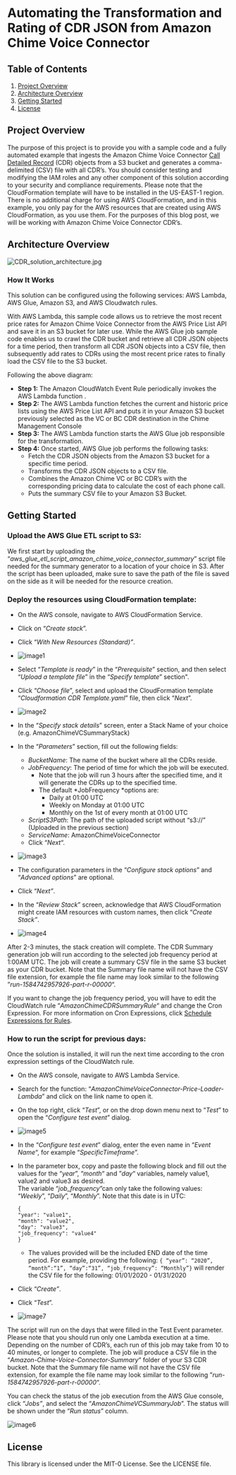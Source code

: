 # Automating the Transformation and Rating of CDR JSON from Amazon Chime Voice Connector

## Table of Contents
1. [Project Overview](#Project-Overview)
2. [Architecture Overview](#Architecture-Overview)
3. [Getting Started](#Getting-Started)
4. [License](#License)

## Project Overview

The purpose of this project is to provide you with a sample code and a fully automated example that ingests the Amazon Chime Voice Connector [Call Detailed Record](https://docs.aws.amazon.com/chime/latest/ag/manage-global.html#call-detail) (CDR) objects from a S3 bucket and generates a comma-delimited (CSV) file with all CDR’s. You should consider testing and modifying the IAM roles and any other component of this solution according to your security and compliance requirements. Please note that the CloudFormation template will have to be installed in the US-EAST-1 region. There is no additional charge for using AWS CloudFormation, and in this example, you only pay for the AWS resources that are created using AWS CloudFormation, as you use them.  For the purposes of this blog post, we will be working with Amazon Chime Voice Connector CDR’s.  

## Architecture Overview

![CDR_solution_architecture.jpg](images/CDR_solution_architecture.jpg)

### How It Works

This solution can be configured using the following services: AWS Lambda, AWS Glue, Amazon S3, and AWS Cloudwatch rules.

With AWS Lambda, this sample code allows us to retrieve the most recent price rates for Amazon Chime Voice Connector from the AWS Price List API and save it in an S3 bucket for later use. While the AWS Glue job sample code enables us to crawl the CDR bucket and retrieve all CDR JSON objects for a time period, then transform all CDR JSON objects into a CSV file, then subsequently add rates to CDRs using the most recent price rates to finally load the CSV file to the S3 bucket.

Following the above diagram:

* **Step 1:** The Amazon CloudWatch Event Rule periodically invokes the AWS Lambda function .
* **Step 2:** The AWS Lambda function fetches the current and historic price lists using the AWS Price List API and puts it in your Amazon S3 bucket previously selected as the VC or BC CDR destination in the Chime Management Console
* **Step 3:** The AWS Lambda function starts the AWS Glue job responsible for the transformation.
* **Step 4:** Once started, AWS Glue job performs the following tasks:
    * Fetch the CDR JSON objects from the Amazon S3 bucket for a specific time period.
    * Transforms the CDR JSON objects to a CSV file.
    * Combines the Amazon Chime VC or BC CDR’s with the corresponding pricing data to calculate the cost of each phone call.
    * Puts the summary CSV file to your Amazon S3 Bucket.

## Getting Started

### Upload the AWS Glue ETL script to S3:

We first start by uploading the “*aws_glue_etl_script_amazon_chime_voice_connector_summary*” script file needed for the summary generator to a location of your choice in S3. After the script has been uploaded, make sure to save the path of the file is saved on the side as it will be needed for the resource creation.
 

### Deploy the resources using CloudFormation template:

* On the AWS console, navigate to AWS CloudFormation Service.
* Click on “*Create stack*”.
* Click “*With New Resources (Standard)”*.
    
* ![image1](images/image1.png)
* Select “*Template is ready*” in the “*Prerequisite*” section, and then select “*Upload a template file*” in the “*Specify template*” section".  
* Click “*Choose file*”, select and upload the CloudFormation template “*Cloudformation CDR Template.yaml*” file, then click “*Next*”.
* ![image2](images/image2.png)
* In the “*Specify stack details*” screen, enter a Stack Name of your choice (e.g. AmazonChimeVCSummaryStack)
* In the “*Parameters*” section, fill out the following fields:
    * *BucketName*: The name of the bucket where all the CDRs reside.
    * *JobFrequency*:  The period of time for which the job will be executed.  
        * Note that the job will run 3 hours after the specified time, and it will generate the CDRs up to the specified time.
        * The default *JobFrequency *options are:
            * Daily at 01:00 UTC
            * Weekly on Monday at 01:00 UTC
            * Monthly on the 1st of every month at 01:00 UTC
    * *ScriptS3Path*: The path of the uploaded script without “s3://” (Uploaded in the previous section)
    * *ServiceName*: AmazonChimeVoiceConnector
    * Click “*Next*“.
* ![image3](images/image3.png)
* The configuration parameters in the “*Configure stack options*” and “*Advanced options*” are optional.
* Click “*Next”*.
* In the “*Review Stack*” screen, acknowledge that AWS CloudFormation might create IAM resources with custom names, then click “*Create Stack”*.
* ![image4](images/image4.png)

 
After 2-3 minutes, the stack creation will complete.  The CDR Summary generation job will run according to the selected job frequency period at 1:00AM UTC.  The job will create a summary CSV file in the same S3 bucket as your CDR bucket.  Note that the Summary file name will not have the CSV file extension, for example the file name may look similar to the following ”*run-1584742957926-part-r-00000*“.   

If you want to change the job frequency period, you will have to edit the CloudWatch rule “*AmazonChimeCDRSummaryRule*“ and change the Cron Expression.  For more information on Cron Expressions, click [Schedule Expressions for Rules](https://docs.aws.amazon.com/AmazonCloudWatch/latest/events/ScheduledEvents.html).  
 

### How to run the script for previous days:

Once the solution is installed, it will run the next time according to the cron expression settings of the CloudWatch rule.  

* On the AWS console, navigate to AWS Lambda Service.
* Search for the function: “*AmazonChimeVoiceConnector-Price-Loader-Lambda*” and click on the link name to open it.
* On the top right, click “*Test*”, or on the drop down menu next to “*Test*” to open the “*Configure test event*” dialog.
* ![image5](images/image5.png)
*  In the “*Configure test event*” dialog, enter the even name in “*Event Name*“, for example “*SpecificTimeframe*”.
* In the parameter box, copy and paste the following block and fill out the values for the “*year*”, “*month*“ and ”*day*“ variables, namely value1, value2 and value3 as desired.  
    The variable “*job_frequency*”can only take the following values: “*Weekly*”, “*Daily*”, “*Monthly*”.
    Note that this date is in UTC:
    
    ```
    {
    "year": "value1",
    "month": "value2",
    "day": "value3",
    "job_frequency": "value4"
    }
    ```
    * The values provided will be the included END date of the time period.
        For example, providing the following: `{ “year”: “2020”, “month”:“1”, “day”:“31”, “job_frequency”: “Monthly”}` will render the CSV file for the following: 01/01/2020 - 01/31/2020
* Click “*Create”*.
* Click “*Test*”.
* ![image7](images/image7.png)


The script will run on the days that were filled in the Test Event parameter.  Please note that you should run only one Lambda execution at a time.  Depending on the number of CDR’s, each run of this job may take from 10 to 40 minutes, or longer to complete.  The job will produce a CSV file in the “*Amazon-Chime-Voice-Connector-Summary*“ folder of your S3 CDR bucket.  Note that the Summary file name will not have the CSV file extension, for example the file name may look similar to the following ”*run-1584742957926-part-r-00000*“.   

You can check the status of the job execution from the AWS Glue console, click “*Jobs”*, and select the “*AmazonChimeVCSummaryJob*”.  The status will be shown under the “*Run status*” column.  

![image6](images/image6.png)


## License

This library is licensed under the MIT-0 License. See the LICENSE file.

